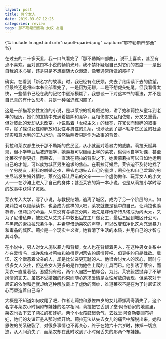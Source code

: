 ```yaml
---
layout: post
title: 两个女人
date: 2019-03-07 12:25
categories: review
tags: 那不勒斯四部曲 女权 友谊
---
```


{% include image.html url="napoli-quartet.png" caption="那不勒斯四部曲" %} 

在过去的二十多天里，我一口气看完了「那不勒斯四部曲」，说不上喜欢，甚至有点不喜欢。面对这四本小说的畅销光环，我不禁怀疑起自己对它们的态度——是出自我的本心呢，还是只是不想跟随大众潮流，像我通常所做的那样？

确实，在看到「新名字的故事」时，我已经有点厌烦，失去了继续读下去的欲望，但最终还是将四本书全部看完了，一是因为无聊，二是不想虎头蛇尾。但我看得太快，一些情节已经在我的记忆中逐渐模糊了，我想谈一下对这本书的看法，并不是自己真的有什么思考，只是一种强迫练习罢了。

这是一部描写女性友谊的小说，是以莱农的视角叙述的，讲了她和莉拉从童年到老年的经历，她们的友情中充满着嫉妒和竞争，互相伤害又互相依赖，分叉又重叠，但对彼此的爱却从未改变。小说贴着「女权主义」的标签，在冗长而琐碎的叙事中，除了探讨女性的解放和女性与男性的关系，也涉及到了那不勒斯贫民区的社会现实和意大利的工人运动，虽然后两者只是作为故事的背景。

莉拉和莱农都生长于那不勒斯的贫民区，从小就面对着暴力的威胁。莉拉天赋异禀，但小学毕业后被迫辍学，她羡慕可以继续上学的莱农，偷偷地自学功课，甚至比莱农学得更好。而莱农，一直活在莉拉的背影之下，她羡慕莉拉可以自如地运用自己的才能，可以成为城区男生追求的焦点。在莉拉订婚后，莱农迫不及待地找了一个男朋友；莉拉的新婚之夜，莱农也想失去自己的童贞；莉拉在和自己爱着的男生尼诺发生婚外情时，莱农选择让尼诺的父亲——一个虚伪做作、玩弄女人的小文人——在沙滩上进入了自己的身体；甚至莱农的第一本小说，也是从莉拉小学时写的故事中获得了灵感。

莱农考入大学，写了小说，与教授结婚，逃离了城区，成为了另一个阶层的人。如果莉拉可以继续读书，也会成为这样的人吧，莱农就像是镜中的自己，让莉拉也羡慕着。但莉拉的命运，从来没有与城区分离，她先是嫁给斯特凡诺成为阔太太，又为了尼诺私奔，被恩佐从丈夫手中救出后在工厂做女工，最后又回到城区开公司，与黑帮的索拉拉兄弟斗争，并希望借助莱农的声望，可以改变和净化这片充满暴力和毒品的城区。莉拉是一个现实主义者，她看清了生活的本质，并用自己的才智与其斗争。

在小说中，男人对女人施以暴力和背叛，女人也在背叛着男人，在这种男女关系中存在爱情吗，或许恩佐对莉拉和彼得罗对莱农的感情算吧，但更多的只是性欲。尼诺，这个憎恶着父亲的人，却是比父亲更无耻的人。他很会讨女人的欢心，同时与很多女人交往，但这些女人更多的是作为他往上爬的工具而已。他引诱了莱农，而莱农一直爱着他，渴望拥有他，两个人自然一拍即合，为此，莱农毅然抛弃了不解风情的丈夫。虽然不受婚姻的约束而随心追求爱情是女性解放的表现，但莱农对于尼诺的依附和迁就却给这种解放戴上了虚伪的面纱，难道莱农不是在为了讨尼诺欢心而塑造着自己吗？

大概是不知道如何收尾了吧，作者让莉拉和恩佐四岁的女儿蒂娜离奇消失了，这个名字与莱农小时候的布娃娃的名字相同，莉拉把它丢到了堂·阿奇勒家的地窖里，莱农也丢下去了莉拉的布娃娃。两个小女孩鼓起勇气，去找堂·阿奇勒要回布娃娃，她们的友谊正是从那时候开始。莉拉无法从失去女儿的痛苦中解脱出来，她和恩佐的关系破裂了，对很多事情也不再关心，终于在她六十六岁时，抹掉一切痕迹，从人间消失了，而莱农却在此时收到了小时候丢失的那两个布娃娃。